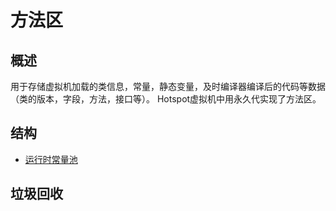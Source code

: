方法区
======

概述
----

用于存储虚拟机加载的类信息，常量，静态变量，及时编译器编译后的代码等数据（类的版本，字段，方法，接口等）。 Hotspot虚拟机中用永久代实现了方法区。

结构
----

-	[运行时常量池](./runtime-constant-pool.md)

垃圾回收
--------
